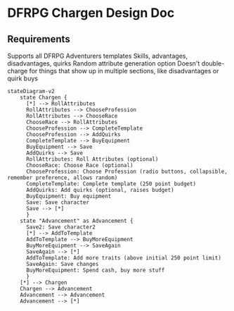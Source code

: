 # DFRPG Chargen Design Doc

## Requirements

Supports all DFRPG Adventurers templates
Skills, advantages, disadvantages, quirks
Random attribute generation option
Doesn't double-charge for things that show up in multiple sections, like disadvantages or quirk buys

```mermaid
stateDiagram-v2
    state Chargen {
      [*] --> RollAttributes
      RollAttributes --> ChooseProfession
      RollAttributes --> ChooseRace
      ChooseRace --> RollAttributes
      ChooseProfession --> CompleteTemplate
      ChooseProfession --> AddQuirks
      CompleteTemplate --> BuyEquipment
      BuyEquipment --> Save
      AddQuirks --> Save
      RollAttributes: Roll Attributes (optional)
      ChooseRace: Choose Race (optional)
      ChooseProfession: Choose Profession (radio buttons, collapsible, remember preference, allows random)
      CompleteTemplate: Complete template (250 point budget)
      AddQuirks: Add quirks (optional, raises budget)
      BuyEquipment: Buy equipment
      Save: Save character
      Save --> [*]
      }
    state "Advancement" as Advancement {
      Save2: Save character2
      [*] --> AddToTemplate
      AddToTemplate --> BuyMoreEquipment
      BuyMoreEquipment --> SaveAgain
      SaveAgain --> [*]
      AddToTemplate: Add more traits (above initial 250 point limit)
      SaveAgain: Save changes
      BuyMoreEquipment: Spend cash, buy more stuff
      }
    [*] --> Chargen
    Chargen --> Advancement
    Advancement --> Advancement
    Advancement --> [*]
```
